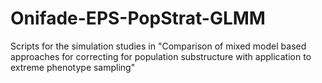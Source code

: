 # Onifade-EPS-PopStrat-GLMM
Scripts for the simulation studies in "Comparison of mixed model based approaches for correcting for population substructure with application to extreme phenotype sampling"
